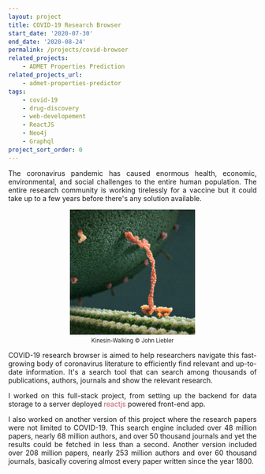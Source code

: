```yaml
---
layout: project
title: COVID-19 Research Browser
start_date: '2020-07-30'
end_date: '2020-08-24'
permalink: /projects/covid-browser
related_projects: 
    - ADMET Properties Prediction
related_projects_url: 
    - admet-properties-predictor
tags: 
    - covid-19
    - drug-discovery
    - web-developement
    - ReactJS
    - Neo4j
    - Graphql
project_sort_order: 0
---
```


<p style="text-align: justify">The coronavirus pandemic has caused enormous health, economic, environmental, and social challenges to the entire human population. The entire research community is working tirelessly for a vaccine but it could take up to a few years before there's any solution available.</p>

<figure>
    <img src="/assets/img/corona-virus.gif"
         style="display: block; margin-left: auto; margin-right: auto; width: 60%; margin-bottom: 0.3rem"
         alt=""/>
         <figcaption style="text-align: center; margin-top: 0; font-size: 0.7rem">Kinesin-Walking © John Liebler</figcaption>
</figure>

<p style="text-align: justify">COVID-19 research browser is aimed to help researchers navigate this fast-growing body of coronavirus literature to efficiently find relevant and up-to-date information. It's a search tool that can search among thousands of publications, authors, journals and show the relevant research.</p>

<p style="text-align: justify">I worked on this full-stack project, from setting up the backend for data storage to a server deployed <span style="color: #bf616a; background-color: #f9f9f9">reactjs</span> powered front-end app.</p>

<p style="text-align: justify">I also worked on another version of this project where the research papers were not limited to COVID-19. This search engine included over 48 million papers, nearly 68 million authors, and over 50 thousand journals and yet the results could be fetched in less than a second. Another version included over 208 million papers, nearly 253 million authors and over 60 thousand journals, basically covering almost every paper written since the year 1800.</p>